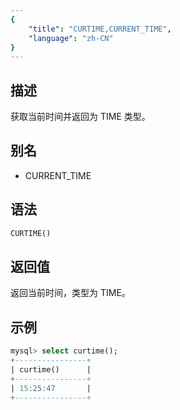 ```yaml
---
{
    "title": "CURTIME,CURRENT_TIME",
    "language": "zh-CN"
}
---
```


## 描述

获取当前时间并返回为 TIME 类型。

## 别名

- CURRENT_TIME

## 语法

```sql
CURTIME()
```

## 返回值

返回当前时间，类型为 TIME。

## 示例

```sql
mysql> select curtime();
+----------------+
| curtime()      |
+----------------+
| 15:25:47       |
+----------------+
```